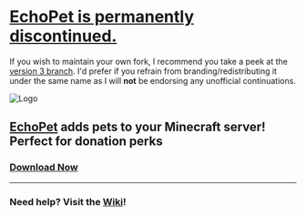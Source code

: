 # [EchoPet is permanently discontinued.](https://twitter.com/_DSH105_/status/694102156392005633)

If you wish to maintain your own fork, I recommend you take a peek at the [version 3 branch](https://github.com/DSH105/EchoPet/tree/3.x). I'd prefer if you refrain from branding/redistributing it under the same name as I will **not** be endorsing any unofficial continuations.

![Logo](http://dev.bukkit.org/media/images/52/979/Title.png)
## [EchoPet](https://dev.bukkit.org/bukkit-plugins/echopet/) adds pets to your Minecraft server! Perfect for donation perks
### [Download Now](https://github.com/DSH105/EchoPet/releases)
----

### Need help? Visit the [Wiki](https://github.com/DSH105/EchoPet/wiki)!
